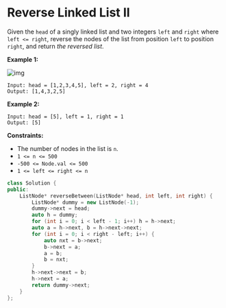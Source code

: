# Reverse Linked List II

Given the `head` of a singly linked list and two integers `left` and `right` where `left <= right`, reverse the nodes of the list from position `left` to position `right`, and return *the reversed list*.

 

**Example 1:**

![img](https://assets.leetcode.com/uploads/2021/02/19/rev2ex2.jpg)

```
Input: head = [1,2,3,4,5], left = 2, right = 4
Output: [1,4,3,2,5]
```

**Example 2:**

```
Input: head = [5], left = 1, right = 1
Output: [5]
```

 

**Constraints:**

- The number of nodes in the list is `n`.
- `1 <= n <= 500`
- `-500 <= Node.val <= 500`
- `1 <= left <= right <= n`



```c++
class Solution {
public:
    ListNode* reverseBetween(ListNode* head, int left, int right) {
    	ListNode* dummy = new ListNode(-1);
    	dummy->next = head;
    	auto h = dummy;
    	for (int i = 0; i < left - 1; i++) h = h->next;
    	auto a = h->next, b = h->next->next;
    	for (int i = 0; i < right - left; i++) {
    		auto nxt = b->next;
    		b->next = a;
    		a = b;
    		b = nxt;
    	}
    	h->next->next = b;
    	h->next = a;
    	return dummy->next;
    }
};
```

